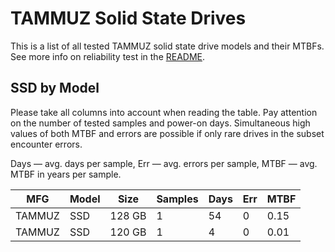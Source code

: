 TAMMUZ Solid State Drives
=========================

This is a list of all tested TAMMUZ solid state drive models and their MTBFs. See
more info on reliability test in the [README](https://github.com/linuxhw/SMART).

SSD by Model
------------

Please take all columns into account when reading the table. Pay attention on the
number of tested samples and power-on days. Simultaneous high values of both MTBF
and errors are possible if only rare drives in the subset encounter errors.

Days   — avg. days per sample,
Err    — avg. errors per sample,
MTBF   — avg. MTBF in years per sample.

| MFG       | Model              | Size   | Samples | Days  | Err   | MTBF   |
|-----------|--------------------|--------|---------|-------|-------|--------|
| TAMMUZ    | SSD                | 128 GB | 1       | 54    | 0     | 0.15   |
| TAMMUZ    | SSD                | 120 GB | 1       | 4     | 0     | 0.01   |
